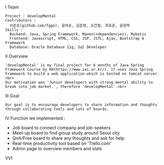 Ⅰ Team
```
Project : developMental
Contributors :
  이준호(github.com/fggo), 윤여송, 김준영, 오건철, 최호준, 윤원택
Skills : 
  Backend: Java, Spring Framework, Maven(+dependencies), Mybatis
  Frontend: Javascript, HTML, CSS, JSP, JSTL, Ajax, Bootstrap 4 Framework
  Database: Oracle Database 11g, Sql Developer
```

Ⅱ Overview
```
'developMental' is my final project for 6 months of Java Spring Framework Course by KH(https://www.iei.or.kr/). It uses Java Spring Framework to build a web application which is hosted on tomcat server.<br>
Our motivation was 'Junior developers with strong mental ability to break into job market.', therefore 'developMental'.<br>
```

Ⅲ  Goal
```
Our goal is to encourage developers to share information and thoughts through collaborating tools and lots of boards.
```

Ⅳ Function
we implemented : 
- Job board to connect company and job-seekers
- Meet-up board to find group study around Seoul city
- QnA/Free board to share any thoughts and ask for help
- Real-time productivity tool based on 'Trello.com'
- Admin page to overview members and stats

ⅤⅥ

